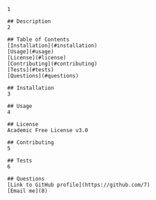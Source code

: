 
    1

    ## Description
    2

    ## Table of Contents
    [Installation](#installation)
    [Usage](#usage)
    [License](#license)
    [Contributing](#contributing)
    [Tests](#tests)
    [Questions](#questions)

    ## Installation
    3

    ## Usage
    4 

    ## License
    Academic Free License v3.0

    ## Contributing
    5

    ## Tests
    6

    ## Questions
    [Link to GitHub profile](https://github.com/7)
    [Email me](8)

  